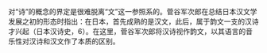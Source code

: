 对“诗”的概念的界定是很难脱离“文”这一参照系的。菅谷军次郎在总结日本汉文学发展之初的形态时指出：在日本，首先成熟的是汉文，此后，属于韵文一支的汉诗才兴起（日本汉诗史，6）。在这里，菅谷军次郎将汉诗视作韵文，以其语言的音乐性对汉诗和汉文作了本质的区别。
